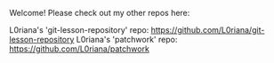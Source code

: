 Welcome! Please check out my other repos here:

L0riana's 'git-lesson-repository' repo: https://github.com/L0riana/git-lesson-repository
L0riana's 'patchwork' repo: https://github.com/L0riana/patchwork